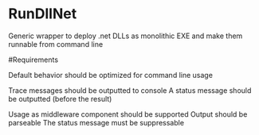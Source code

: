 # RunDllNet
Generic wrapper to deploy .net DLLs as monolithic EXE and make them runnable from command line

#Requirements

Default behavior should be optimized for command line usage

Trace messages should be outputted to console
A status message should be outputted (before the result)

Usage as middleware component should be supported
Output should be parseable
The status message must be suppressable
